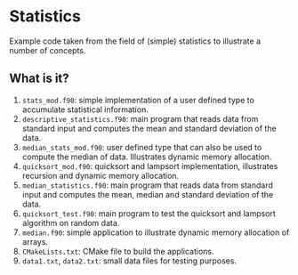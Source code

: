 # Statistics

Example code taken from the field of (simple) statistics to illustrate a number of
concepts.

## What is it?

1. `stats_mod.f90`: simple implementation of a user defined type to accumulate
   statistical information.
1. `descriptive_statistics.f90`: main program that reads data from standard input and
   computes the mean and standard deviation of the data.
1. `median_stats_mod.f90`: user defined type that can also be used to compute the
   median of data.  Illustrates dynamic memory allocation.
1. `quicksort_mod.f90`: quicksort and lampsort implementation, illustrates recursion
   and dynamic memory allocation.
1. `median_statistics.f90`: main program that reads data from standard input and
   computes the mean, median and standard deviation of the data.
1. `quicksort_test.f90`: main program to test the quicksort and lampsort algorithm
   on random data.
1. `median.f90`: simple application to illustrate dynamic memory allocation of arrays.
1. `CMakeLists.txt`: CMake file to build the applications.
1. `data1.txt`, `data2.txt`: small data files for testing purposes.
